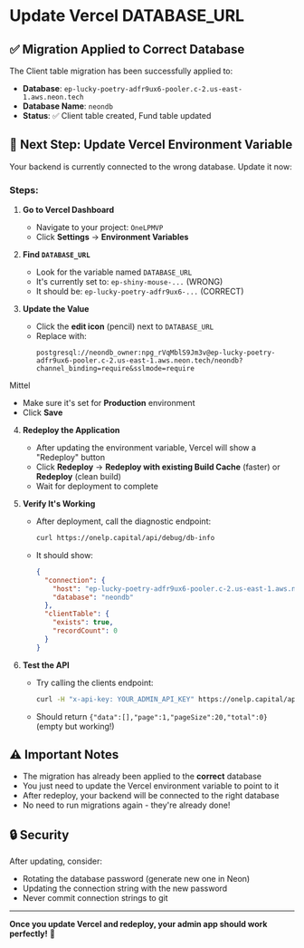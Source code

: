 # Update Vercel DATABASE_URL

## ✅ Migration Applied to Correct Database

The Client table migration has been successfully applied to:
- **Database**: `ep-lucky-poetry-adfr9ux6-pooler.c-2.us-east-1.aws.neon.tech`
- **Database Name**: `neondb`
- **Status**: ✅ Client table created, Fund table updated

## 🔧 Next Step: Update Vercel Environment Variable

Your backend is currently connected to the wrong database. Update it now:

### Steps:

1. **Go to Vercel Dashboard**
   - Navigate to your project: `OneLPMVP`
   - Click **Settings** → **Environment Variables**

2. **Find `DATABASE_URL`**
   - Look for the variable named `DATABASE_URL`
   - It's currently set to: `ep-shiny-mouse-...` (WRONG)
   - It should be: `ep-lucky-poetry-adfr9ux6-...` (CORRECT)

3. **Update the Value**
   - Click the **edit icon** (pencil) next to `DATABASE_URL`
   - Replace with:
     ```
     postgresql://neondb_owner:npg_rVqMblS9Jm3v@ep-lucky-poetry-adfr9ux6-pooler.c-2.us-east-1.aws.neon.tech/neondb?channel_binding=require&sslmode=require
     ```
 Mittel
   - Make sure it's set for **Production** environment
   - Click **Save**

4. **Redeploy the Application**
   - After updating the environment variable, Vercel will show a "Redeploy" button
   - Click **Redeploy** → **Redeploy with existing Build Cache** (faster) or **Redeploy** (clean build)
   - Wait for deployment to complete

5. **Verify It's Working**
   - After deployment, call the diagnostic endpoint:
     ```bash
     curl https://onelp.capital/api/debug/db-info
     ```
   - It should show:
     ```json
     {
       "connection": {
         "host": "ep-lucky-poetry-adfr9ux6-pooler.c-2.us-east-1.aws.neon.tech",
         "database": "neondb"
       },
       "clientTable": {
         "exists": true,
         "recordCount": 0
       }
     }
     ```

6. **Test the API**
   - Try calling the clients endpoint:
     ```bash
     curl -H "x-api-key: YOUR_ADMIN_API_KEY" https://onelp.capital/api/admin/clients
     ```
   - Should return `{"data":[],"page":1,"pageSize":20,"total":0}` (empty but working!)

## ⚠️ Important Notes

- The migration has already been applied to the **correct** database
- You just need to update the Vercel environment variable to point to it
- After redeploy, your backend will be connected to the right database
- No need to run migrations again - they're already done!

## 🔒 Security

After updating, consider:
- Rotating the database password (generate new one in Neon)
- Updating the connection string with the new password
- Never commit connection strings to git

---

**Once you update Vercel and redeploy, your admin app should work perfectly!** 🎉

